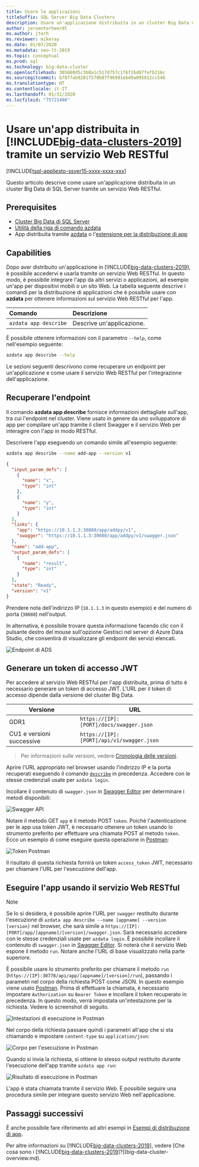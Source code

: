 ```yaml
---
title: Usare le applicazioni
titleSuffix: SQL Server Big Data Clusters
description: Usare un'applicazione distribuita in un cluster Big Data di SQL Server tramite un servizio Web RESTful.
author: jeroenterheerdt
ms.author: jterh
ms.reviewer: mikeray
ms.date: 01/07/2020
ms.metadata: seo-lt-2019
ms.topic: conceptual
ms.prod: sql
ms.technology: big-data-cluster
ms.openlocfilehash: 305080d5c3b0a1c517d757c1f6f2bd07fefb216c
ms.sourcegitcommit: b78f7ab9281f570b87f96991ebd9a095812cc546
ms.translationtype: HT
ms.contentlocale: it-IT
ms.lasthandoff: 01/31/2020
ms.locfileid: "75721406"
---
```

# <a name="consume-an-app-deployed-on-big-data-clusters-2019-using-a-restful-web-service"></a>Usare un'app distribuita in [!INCLUDE[big-data-clusters-2019](../includes/ssbigdataclusters-ss-nover.md)] tramite un servizio Web RESTful

[!INCLUDE[tsql-appliesto-ssver15-xxxx-xxxx-xxx](../includes/tsql-appliesto-ssver15-xxxx-xxxx-xxx.md)]

Questo articolo descrive come usare un'applicazione distribuita in un cluster Big Data di SQL Server tramite un servizio Web RESTful.

## <a name="prerequisites"></a>Prerequisites

- [Cluster Big Data di SQL Server](deployment-guidance.md)
- [Utilità della riga di comando azdata](deploy-install-azdata.md)
- App distribuita tramite [azdata](big-data-cluster-create-apps.md) o l'[estensione per la distribuzione di app](app-deployment-extension.md)

## <a name="capabilities"></a>Capabilities

Dopo aver distribuito un'applicazione in [!INCLUDE[big-data-clusters-2019](../includes/ssbigdataclusters-ver15.md)], è possibile accedervi e usarla tramite un servizio Web RESTful. In questo modo, è possibile integrare l'app da altri servizi o applicazioni, ad esempio un'app per dispositivi mobili o un sito Web. La tabella seguente descrive i comandi per la distribuzione di applicazioni che è possibile usare con **azdata** per ottenere informazioni sul servizio Web RESTful per l'app.

|Comando |Descrizione |
|:---|:---|
|`azdata app describe` | Descrive un'applicazione. |

È possibile ottenere informazioni con il parametro `--help`, come nell'esempio seguente:

```bash
azdata app describe --help
```

Le sezioni seguenti descrivono come recuperare un endpoint per un'applicazione e come usare il servizio Web RESTful per l'integrazione dell'applicazione.

## <a name="retrieve-the-endpoint"></a>Recuperare l'endpoint

Il comando **azdata app describe** fornisce informazioni dettagliate sull'app, tra cui l'endpoint nel cluster. Viene usato in genere da uno sviluppatore di app per compilare un'app tramite il client Swagger e il servizio Web per interagire con l'app in modo RESTful.

Descrivere l'app eseguendo un comando simile all'esempio seguente:

```bash
azdata app describe --name add-app --version v1
```

```json
{
  "input_param_defs": [
    {
      "name": "x",
      "type": "int"
    },
    {
      "name": "y",
      "type": "int"
    }
  ],
  "links": {
    "app": "https://10.1.1.3:30080/app/addpy/v1",
    "swagger": "https://10.1.1.3:30080/app/addpy/v1/swagger.json"
  },
  "name": "add-app",
  "output_param_defs": [
    {
      "name": "result",
      "type": "int"
    }
  ],
  "state": "Ready",
  "version": "v1"
}
```

Prendere nota dell'indirizzo IP (`10.1.1.3` in questo esempio) e del numero di porta (`30080`) nell'output.

In alternativa, è possibile trovare questa informazione facendo clic con il pulsante destro del mouse sull'opzione Gestisci nel server di Azure Data Studio, che consentirà di visualizzare gli endpoint dei servizi elencati.

![Endpoint di ADS](media/big-data-cluster-consume-apps/ads_end_point.png)

## <a name="generate-a-jwt-access-token"></a>Generare un token di accesso JWT

Per accedere al servizio Web RESTful per l'app distribuita, prima di tutto è necessario generare un token di accesso JWT. L'URL per il token di accesso dipende dalla versione del cluster Big Data. 

|Versione |URL|
|------------|------|
|GDR1|  `https://[IP]:[PORT]/docs/swagger.json`|
|CU1 e versioni successive| `https://[IP]:[PORT]/api/v1/swagger.json`|

> Per informazioni sulle versioni, vedere [Cronologia delle versioni](release-notes-big-data-cluster.md#release-history).

Aprire l'URL appropriato nel browser usando l'indirizzo IP e la porta recuperati eseguendo il comando [`describe`](#retrieve-the-endpoint) in precedenza. Accedere con le stesse credenziali usate per `azdata login`.

Incollare il contenuto di `swagger.json` in [Swagger Editor](https://editor.swagger.io) per determinare i metodi disponibili:

![Swagger API](media/big-data-cluster-consume-apps/api_swagger.png)

Notare il metodo GET `app` e il metodo POST `token`. Poiché l'autenticazione per le app usa token JWT, è necessario ottenere un token usando lo strumento preferito per effettuare una chiamata POST al metodo `token`. Ecco un esempio di come eseguire questa operazione in [Postman](https://www.getpostman.com/):

![Token Postman](media/big-data-cluster-consume-apps/postman_token.png)

Il risultato di questa richiesta fornirà un token `access_token` JWT, necessario per chiamare l'URL per l'esecuzione dell'app.

## <a name="execute-the-app-using-the-restful-web-service"></a>Eseguire l'app usando il servizio Web RESTful

> [!NOTE]
> Se lo si desidera, è possibile aprire l'URL per `swagger` restituito durante l'esecuzione di `azdata app describe --name [appname] --version [version]` nel browser, che sarà simile a `https://[IP]:[PORT]/app/[appname]/[version]/swagger.json`. Sarà necessario accedere con le stesse credenziali usate per `azdata login`. È possibile incollare il contenuto di `swagger.json` in [Swagger Editor](https://editor.swagger.io). Si noterà che il servizio Web espone il metodo `run`. Notare anche l'URL di base visualizzato nella parte superiore.

È possibile usare lo strumento preferito per chiamare il metodo `run` (`https://[IP]:30778/api/app/[appname]/[version]/run`), passando i parametri nel corpo della richiesta POST come JSON. In questo esempio viene usato [Postman](https://www.getpostman.com/). Prima di effettuare la chiamata, è necessario impostare `Authorization` su `Bearer Token` e incollare il token recuperato in precedenza. In questo modo, verrà impostata un'intestazione per la richiesta. Vedere lo screenshot di seguito.

![Intestazioni di esecuzione in Postman](media/big-data-cluster-consume-apps/postman_run_1.png)

Nel corpo della richiesta passare quindi i parametri all'app che si sta chiamando e impostare `content-type` su `application/json`:

![Corpo per l'esecuzione in Postman](media/big-data-cluster-consume-apps/postman_run_2.png)

Quando si invia la richiesta, si ottiene lo stesso output restituito durante l'esecuzione dell'app tramite `azdata app run`:

![Risultato di esecuzione in Postman](media/big-data-cluster-consume-apps/postman_result.png)

L'app è stata chiamata tramite il servizio Web. È possibile seguire una procedura simile per integrare questo servizio Web nell'applicazione.

## <a name="next-steps"></a>Passaggi successivi

È anche possibile fare riferimento ad altri esempi in [Esempi di distribuzione di app](https://aka.ms/sql-app-deploy).

Per altre informazioni su [!INCLUDE[big-data-clusters-2019](../includes/ssbigdataclusters-ss-nover.md)], vedere [Che cosa sono i [!INCLUDE[big-data-clusters-2019](../includes/ssbigdataclusters-ver15.md)]?](big-data-cluster-overview.md).

